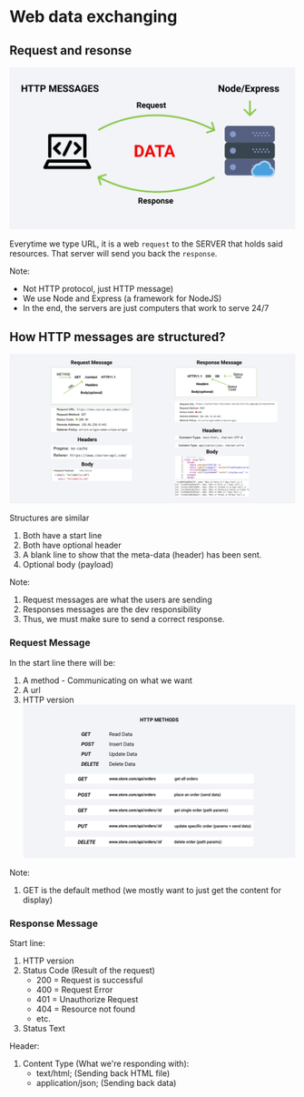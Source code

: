 # Web data exchanging

## Request and resonse
![request and response](img/http-messages_lugv8b.png)

Everytime we type URL, it is a web `request` to the SERVER that holds said resources. That server will send you back the `response`.

Note:
- Not HTTP protocol, just HTTP message)
- We use Node and Express (a framework for NodeJS)
- In the end, the servers are just computers that work to serve 24/7

## How HTTP messages are structured?
![message](img/req-res.png)

Structures are similar
1. Both have a start line
2. Both have optional header
3. A blank line to show that the meta-data (header) has been sent.
4. Optional body (payload)

Note:
1. Request messages are what the users are sending
2. Responses messages are the dev responsibility
3. Thus, we must make sure to send a correct response.

### Request Message
In the start line there will be:
1. A method - Communicating on what we want
2. A url
3. HTTP version
![start-line](img/http-method.png)

Note:
1. GET is the default method (we mostly want to just get the content for display)

### Response Message
Start line:
1. HTTP version
2. Status Code (Result of the request) 
    - 200 = Request is successful
    - 400 = Request Error
    - 401 = Unauthorize Request
    - 404 = Resource not found
    - etc.
3. Status Text

Header:
1. Content Type (What we're responding with):
    - text/html; (Sending back HTML file)
    - application/json; (Sending back data)